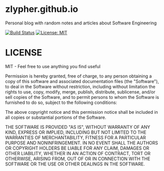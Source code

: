 # zlypher.github.io

Personal blog with random notes and articles about Software Engineering

[![Build Status](https://travis-ci.org/zlypher/zlypher.github.io.svg?branch=master)](https://travis-ci.org/zlypher/zlypher.github.io)
[![License: MIT](https://img.shields.io/badge/License-MIT-yellow.svg)](https://opensource.org/licenses/MIT)

# LICENSE

MIT - Feel free to use anything you find useful

Permission is hereby granted, free of charge, to any person obtaining a copy of this software and associated documentation files (the "Software"), to deal in the Software without restriction, including without limitation the rights to use, copy, modify, merge, publish, distribute, sublicense, and/or sell copies of the Software, and to permit persons to whom the Software is furnished to do so, subject to the following conditions:

The above copyright notice and this permission notice shall be included in all copies or substantial portions of the Software.

THE SOFTWARE IS PROVIDED "AS IS", WITHOUT WARRANTY OF ANY KIND, EXPRESS OR IMPLIED, INCLUDING BUT NOT LIMITED TO THE WARRANTIES OF MERCHANTABILITY, FITNESS FOR A PARTICULAR PURPOSE AND NONINFRINGEMENT. IN NO EVENT SHALL THE AUTHORS OR COPYRIGHT HOLDERS BE LIABLE FOR ANY CLAIM, DAMAGES OR OTHER LIABILITY, WHETHER IN AN ACTION OF CONTRACT, TORT OR OTHERWISE, ARISING FROM, OUT OF OR IN CONNECTION WITH THE SOFTWARE OR THE USE OR OTHER DEALINGS IN THE SOFTWARE.
